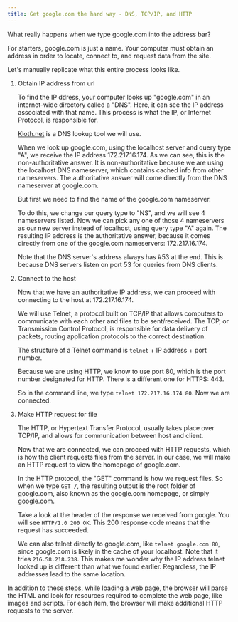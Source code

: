 ```yaml
---
title: Get google.com the hard way - DNS, TCP/IP, and HTTP
---
```


What really happens when we type google.com into the address bar?

For starters, google.com is just a name. Your computer must obtain an address in order to locate, connect to, and request data from the site. 

Let's manually replicate what this entire process looks like.

1. Obtain IP address from url

	To find the IP ddress, your computer looks up "google.com" in an internet-wide directory called a "DNS". Here, it can see the IP address associated with that name. This process is what the IP, or Internet Protocol, is responsible for.

	[Kloth.net](http://www.kloth.net/services/nslookup.php) is a DNS lookup tool we will use.

	When we look up google.com, using the localhost server and query type "A", we receive the IP address 172.217.16.174. As we can see, this is the non-authoritative answer. It is non-authoritative because we are using the localhost DNS nameserver, which contains cached info from other nameservers. The authoritative answer will come directly from the DNS nameserver at google.com.

	But first we need to find the name of the google.com nameserver.

	To do this, we change our query type to "NS", and we will see 4 nameservers listed. Now we can pick any one of those 4 nameservers as our new server instead of localhost, using query type "A" again. The resulting IP address is the authoritative answer, because it comes directly from one of the google.com nameservers: 172.217.16.174. 

	Note that the DNS server's address always has #53 at the end. This is because DNS servers listen on port 53 for queries from DNS clients.

2. Connect to the host

	Now that we have an authoritative IP address, we can proceed with connecting to the host at 172.217.16.174.

	We will use Telnet, a protocol built on TCP/IP that allows computers to communicate with each other and files to be sent/received. The TCP, or Transmission Control Protocol, is responsible for data delivery of packets, routing application protocols to the correct destination.

	The structure of a Telnet command is `telnet` + IP address + port number.

	Because we are using HTTP, we know to use port 80, which is the port number designated for HTTP. There is a different one for HTTPS: 443. 

	So in the command line, we type `telnet 172.217.16.174 80`. Now we are connected. 

3. Make HTTP request for file

	The HTTP, or Hypertext Transfer Protocol, usually takes place over TCP/IP, and allows for communication between host and client.

	Now that we are connected, we can proceed with HTTP requests, which is how the client requests files from the server.  In our case, we will make an HTTP request to view the homepage of google.com.

	In the HTTP protocol, the "GET" command is how we request files. So when we type `GET /`, the resulting output is the root folder of google.com, also known as the google.com homepage, or simply google.com. 

	Take a look at the header of the response we received from google. You will see `HTTP/1.0 200 OK`. This 200 response code means that the request has succeeded. 

	We can also telnet directly to google.com, like `telnet google.com 80`, since google.com is likely in the cache of your localhost. Note that it tries `216.58.218.238`. This makes me wonder why the IP address telnet looked up is different than what we found earlier. Regardless, the IP addresses lead to the same location.

In addition to these steps, while loading a web page, the browser will parse the HTML and look for resources required to complete the web page, like images and scripts. For each item, the browser will make additional HTTP requests to the server.


